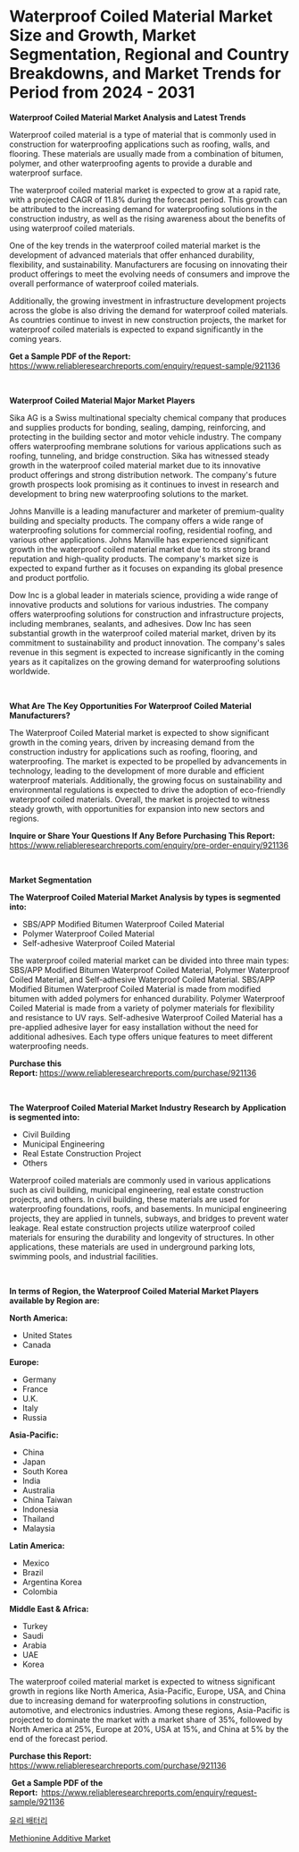 <p><h1>Waterproof Coiled Material Market Size and Growth, Market Segmentation, Regional and Country Breakdowns, and Market Trends for Period from 2024 -  2031</h1></p><p><strong>Waterproof Coiled Material Market Analysis and Latest Trends</strong></p>
<p><p>Waterproof coiled material is a type of material that is commonly used in construction for waterproofing applications such as roofing, walls, and flooring. These materials are usually made from a combination of bitumen, polymer, and other waterproofing agents to provide a durable and waterproof surface.</p><p>The waterproof coiled material market is expected to grow at a rapid rate, with a projected CAGR of 11.8% during the forecast period. This growth can be attributed to the increasing demand for waterproofing solutions in the construction industry, as well as the rising awareness about the benefits of using waterproof coiled materials.</p><p>One of the key trends in the waterproof coiled material market is the development of advanced materials that offer enhanced durability, flexibility, and sustainability. Manufacturers are focusing on innovating their product offerings to meet the evolving needs of consumers and improve the overall performance of waterproof coiled materials.</p><p>Additionally, the growing investment in infrastructure development projects across the globe is also driving the demand for waterproof coiled materials. As countries continue to invest in new construction projects, the market for waterproof coiled materials is expected to expand significantly in the coming years.</p></p>
<p><strong>Get a Sample PDF of the Report:&nbsp;</strong> <a href="https://www.reliableresearchreports.com/enquiry/request-sample/921136">https://www.reliableresearchreports.com/enquiry/request-sample/921136</a></p>
<p>&nbsp;</p>
<p><strong>Waterproof Coiled Material Major Market Players</strong></p>
<p><p>Sika AG is a Swiss multinational specialty chemical company that produces and supplies products for bonding, sealing, damping, reinforcing, and protecting in the building sector and motor vehicle industry. The company offers waterproofing membrane solutions for various applications such as roofing, tunneling, and bridge construction. Sika has witnessed steady growth in the waterproof coiled material market due to its innovative product offerings and strong distribution network. The company's future growth prospects look promising as it continues to invest in research and development to bring new waterproofing solutions to the market.</p><p>Johns Manville is a leading manufacturer and marketer of premium-quality building and specialty products. The company offers a wide range of waterproofing solutions for commercial roofing, residential roofing, and various other applications. Johns Manville has experienced significant growth in the waterproof coiled material market due to its strong brand reputation and high-quality products. The company's market size is expected to expand further as it focuses on expanding its global presence and product portfolio.</p><p>Dow Inc is a global leader in materials science, providing a wide range of innovative products and solutions for various industries. The company offers waterproofing solutions for construction and infrastructure projects, including membranes, sealants, and adhesives. Dow Inc has seen substantial growth in the waterproof coiled material market, driven by its commitment to sustainability and product innovation. The company's sales revenue in this segment is expected to increase significantly in the coming years as it capitalizes on the growing demand for waterproofing solutions worldwide.</p></p>
<p>&nbsp;</p>
<p><strong>What Are The Key Opportunities For Waterproof Coiled Material Manufacturers?</strong></p>
<p><p>The Waterproof Coiled Material market is expected to show significant growth in the coming years, driven by increasing demand from the construction industry for applications such as roofing, flooring, and waterproofing. The market is expected to be propelled by advancements in technology, leading to the development of more durable and efficient waterproof materials. Additionally, the growing focus on sustainability and environmental regulations is expected to drive the adoption of eco-friendly waterproof coiled materials. Overall, the market is projected to witness steady growth, with opportunities for expansion into new sectors and regions.</p></p>
<p><strong>Inquire or Share Your Questions If Any Before Purchasing This Report:</strong> <a href="https://www.reliableresearchreports.com/enquiry/pre-order-enquiry/921136">https://www.reliableresearchreports.com/enquiry/pre-order-enquiry/921136</a></p>
<p>&nbsp;</p>
<p><strong>Market Segmentation</strong></p>
<p><strong>The Waterproof Coiled Material Market Analysis by types is segmented into:</strong></p>
<p><ul><li>SBS/APP Modified Bitumen Waterproof Coiled Material</li><li>Polymer Waterproof Coiled Material</li><li>Self-adhesive Waterproof Coiled Material</li></ul></p>
<p><p>The waterproof coiled material market can be divided into three main types: SBS/APP Modified Bitumen Waterproof Coiled Material, Polymer Waterproof Coiled Material, and Self-adhesive Waterproof Coiled Material. SBS/APP Modified Bitumen Waterproof Coiled Material is made from modified bitumen with added polymers for enhanced durability. Polymer Waterproof Coiled Material is made from a variety of polymer materials for flexibility and resistance to UV rays. Self-adhesive Waterproof Coiled Material has a pre-applied adhesive layer for easy installation without the need for additional adhesives. Each type offers unique features to meet different waterproofing needs.</p></p>
<p><strong>Purchase this Report:&nbsp;</strong><a href="https://www.reliableresearchreports.com/purchase/921136">https://www.reliableresearchreports.com/purchase/921136</a></p>
<p>&nbsp;</p>
<p><strong>The Waterproof Coiled Material Market Industry Research by Application is segmented into:</strong></p>
<p><ul><li>Civil Building</li><li>Municipal Engineering</li><li>Real Estate Construction Project</li><li>Others</li></ul></p>
<p><p>Waterproof coiled materials are commonly used in various applications such as civil building, municipal engineering, real estate construction projects, and others. In civil building, these materials are used for waterproofing foundations, roofs, and basements. In municipal engineering projects, they are applied in tunnels, subways, and bridges to prevent water leakage. Real estate construction projects utilize waterproof coiled materials for ensuring the durability and longevity of structures. In other applications, these materials are used in underground parking lots, swimming pools, and industrial facilities.</p></p>
<p>&nbsp;</p>
<p><strong>In terms of Region, the Waterproof Coiled Material Market Players available by Region are:</strong></p>
<p>
    <p> <strong> North America: </strong>
        <ul>
            <li>United States</li>
            <li>Canada</li>
        </ul>
        </p> 
    <p> <strong> Europe: </strong>
        <ul>
            <li>Germany</li>
            <li>France</li>
            <li>U.K.</li>
            <li>Italy</li>
            <li>Russia</li>
        </ul>
        </p> 
    <p> <strong> Asia-Pacific: </strong>
        <ul>
            <li>China</li>
            <li>Japan</li>
            <li>South Korea</li>
            <li>India</li>
            <li>Australia</li>
            <li>China Taiwan</li>
            <li>Indonesia</li>
            <li>Thailand</li>
            <li>Malaysia</li>
        </ul>
        </p> 
    <p> <strong> Latin America: </strong>
        <ul>
            <li>Mexico</li>
            <li>Brazil</li>
            <li>Argentina Korea</li>
            <li>Colombia</li>
        </ul>
        </p> 
    <p> <strong> Middle East & Africa: </strong>
        <ul>
            <li>Turkey</li>
            <li>Saudi</li>
            <li>Arabia</li>
            <li>UAE</li>
            <li>Korea</li>
        </ul>
    </p>
    </p>
<p><p>The waterproof coiled material market is expected to witness significant growth in regions like North America, Asia-Pacific, Europe, USA, and China due to increasing demand for waterproofing solutions in construction, automotive, and electronics industries. Among these regions, Asia-Pacific is projected to dominate the market with a market share of 35%, followed by North America at 25%, Europe at 20%, USA at 15%, and China at 5% by the end of the forecast period.</p></p>
<p><strong>Purchase this Report: </strong><a href="https://www.reliableresearchreports.com/purchase/921136">https://www.reliableresearchreports.com/purchase/921136</a></p>
<p>&nbsp;<strong>Get a Sample PDF of the Report:&nbsp;&nbsp;</strong><a href="https://www.reliableresearchreports.com/enquiry/request-sample/921136">https://www.reliableresearchreports.com/enquiry/request-sample/921136</a></p>
<p><strong></strong></p>
<p><p><a href="https://github.com/oajzkywllm460/Market-Research-Report-List-1/blob/main/6114888194132.md">유리 배터리</a></p><p><a href="https://github.com/CliffMedina6/Market-Research-Report-List-3/blob/main/methionine-additive-market.md">Methionine Additive Market</a></p></p>